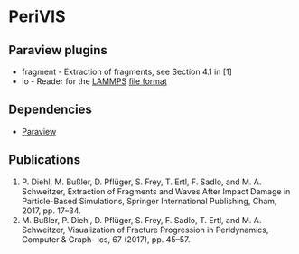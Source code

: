 # PeriVIS

## Paraview plugins

* fragment - Extraction of fragments, see Section 4.1 in [1]
* io - Reader for the [LAMMPS](https://lammps.sandia.gov/) [file format](https://lammps.sandia.gov/doc/2001/data_format.html)   

## Dependencies

* [Paraview](https://www.paraview.org/) 

## Publications

1. P. Diehl, M. Bußler, D. Pflüger, S. Frey, T. Ertl, F. Sadlo, and M. A. Schweitzer, Extraction of Fragments and Waves After Impact Damage in Particle-Based Simulations, Springer International Publishing, Cham, 2017, pp. 17–34.
1. M. Bußler, P. Diehl, D. Pflüger, S. Frey, F. Sadlo, T. Ertl, and M. A. Schweitzer, Visualization of Fracture Progression in Peridynamics, Computer & Graph- ics, 67 (2017), pp. 45–57.
